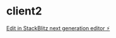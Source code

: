# client2

[Edit in StackBlitz next generation editor ⚡️](https://stackblitz.com/~/github.com/Yonathan99-creator/client2)